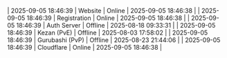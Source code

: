 | 2025-09-05 18:46:39 | Website | Online | 2025-09-05 18:46:38 |
| 2025-09-05 18:46:39 | Registration | Online | 2025-09-05 18:46:38 |
| 2025-09-05 18:46:39 | Auth Server | Offline | 2025-08-18 09:33:31 |
| 2025-09-05 18:46:39 | Kezan (PvE) | Offline | 2025-08-03 17:58:02 |
| 2025-09-05 18:46:39 | Gurubashi (PvP) | Offline | 2025-08-23 21:44:06 |
| 2025-09-05 18:46:39 | Cloudflare | Online | 2025-09-05 18:46:38 |
